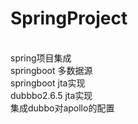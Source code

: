 # SpringProject
<br/>
spring项目集成
<br/>
springboot 多数据源
<br/>
springboot jta实现
<br/>
dubbbo2.6.5 jta实现
<br/>
集成dubbo对apollo的配置
